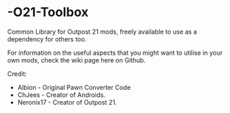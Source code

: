 # -O21-Toolbox
Common Library for Outpost 21 mods, freely available to use as a dependency for others too.

For information on the useful aspects that you might want to utilise in your own mods, check the wiki page here on Github.

Credit:
- Albion - Original Pawn Converter Code
- ChJees - Creator of Androids.
- Neronix17 - Creator of Outpost 21.
